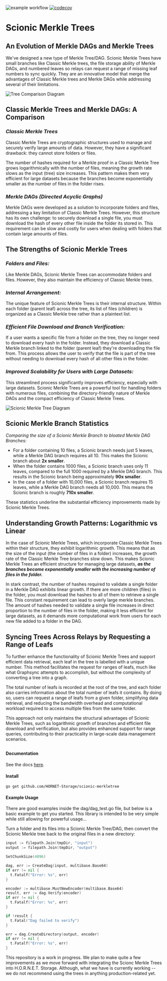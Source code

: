 ![example workflow](https://github.com/HORNET-Storage/scionic-merkletree/actions/workflows/go.yml/badge.svg)
[![codecov](https://codecov.io/gh/HORNET-Storage/scionic-merkledag/branch/main/graph/badge.svg?token=1UBLJ1YYFI)](https://codecov.io/gh/HORNET-Storage/scionic-merkledag)


# Scionic Merkle Trees

## An Evolution of Merkle DAGs and Merkle Trees

We've designed a new type of Merkle Tree/DAG. Scionic Merkle Trees have small branches like Classic Merkle trees, the file storage ability of Merkle DAGs, and numbered leaves so relays can request a range of missing leaf numbers to sync quickly. They are an innovative model that merge the advantages of Classic Merkle trees and Merkle DAGs while addressing several of their limitations.

![Tree Comparison Diagram](https://i.ibb.co/5LGmSqm/Tree-Comparison-Diagram.png)

## Classic Merkle Trees and Merkle DAGs: A Comparison

### ***Classic Merkle Trees***

Classic Merkle Trees are cryptographic structures used to manage and securely verify large amounts of data. However, they have a significant drawback: they cannot store folders or files.

The number of hashes required for a Merkle proof in a Classic Merkle Tree grows logarithmically with the number of files, meaning the growth rate slows as the input (tree) size increases. This pattern makes them very efficient for large datasets because the branches become exponentially smaller as the number of files in the folder rises.

### ***Merkle DAGs (Directed Acyclic Graphs)***

Merkle DAGs were developed as a solution to incorporate folders and files, addressing a key limitation of Classic Merkle Trees. However, this structure has its own challenge: to securely download a single file, you must download the hash of every other file inside the folder its stored in. This requirement can be slow and costly for users when dealing with folders that contain large amounts of files.

## The Strengths of Scionic Merkle Trees

### ***Folders and Files:***

Like Merkle DAGs, Scionic Merkle Trees can accommodate folders and files. However, they also maintain the efficiency of Classic Merkle trees.

### ***Internal Arrangement:***

The unique feature of Scionic Merkle Trees is their internal structure. Within each folder (parent leaf) across the tree, its list of files (children) is organized as a Classic Merkle tree rather than a plaintext list.

### ***Efficient File Download and Branch Verification:***

If a user wants a specific file from a folder on the tree, they no longer need to download every hash in the folder. Instead, they download a Classic Merkle branch linked to the folder (parent leaf) they're downloading the file from. This process allows the user to verify that the file is part of the tree without needing to download every hash of all other files in the folder.

### ***Improved Scalability for Users with Large Datasets:***

This streamlined process significantly improves efficiency, especially with large datasets. Scionic Merkle Trees are a powerful tool for handling folders with numerous files, combining the directory-friendly nature of Merkle DAGs and the compact efficiency of Classic Merkle Trees.

![Scionic Merkle Tree Diagram](https://i.ibb.co/XJjbwmP/Scionic-Merkle-Tree.jpg)

## Scionic Merkle Branch Statistics

*Comparing the size of a Scionic Merkle Branch to bloated Merkle DAG Branches:*

* For a folder containing 10 files, a Scionic branch needs just 5 leaves, while a Merkle DAG branch requires all 10. This makes the Scionic branch about **2x smaller**.
* When the folder contains 1000 files, a Scionic branch uses only 11 leaves, compared to the full 1000 required by a Merkle DAG branch. This results in the Scionic branch being approximately **90x smaller**.
* In the case of a folder with 10,000 files, a Scionic branch requires 15 leaves, while a Merkle DAG branch needs all 10,000. This means the Scionic branch is roughly **710x smaller**.

These statistics underline the substantial efficiency improvements made by Scionic Merkle Trees.

## Understanding Growth Patterns: Logarithmic vs Linear

In the case of Scionic Merkle Trees, which incorporate Classic Merkle Trees within their structure, they exhibit logarithmic growth. This means that as the size of the input (the number of files in a folder) increases, the growth rate of the Classic Merkle Tree branches slow down. This makes Scionic Merkle Trees an efficient structure for managing large datasets, ***as the branches become exponentially smaller with the increasing number of files in the folder.***

In stark contrast, the number of hashes required to validate a single folder in a Merkle DAG exhibits linear growth. If there are more children (files) in the folder, you must download the hashes to all of them to retrieve a single file. This constant requirement can lead to overly large merkle branches. The amount of hashes needed to validate a single file increases in direct proportion to the number of files in the folder, making it less efficient for large datasets, as it demands more computational work from users for each new file added to a folder in the DAG.

## Syncing Trees Across Relays by Requesting a Range of Leafs

To further enhance the functionality of Scionic Merkle Trees and support efficient data retrieval, each leaf in the tree is labelled with a unique number. This method facilitates the request for ranges of leafs, much like what Graphsync attempts to accomplish, but without the complexity of converting a tree into a graph.

The total number of leafs is recorded at the root of the tree, and each folder also carries information about the total number of leafs it contains. By doing so, users can request a range of leafs from a given folder, simplifying data retrieval, and reducing the bandwidth overhead and computational workload required to access multiple files from the same folder.

This approach not only maintains the structural advantages of Scionic Merkle Trees, such as logarithmic growth of branches and efficient file download and verification, but also provides enhanced support for range queries, contributing to their practicality in large-scale data management scenarios.

##

#### Documentation 

See the docs [here](https://godoc.org/github.com/HORNET-Storage/scionic-merkletree).

#### Install
```
go get github.com/HORNET-Storage/scionic-merkletree
```

#### Example Usage
There are good examples inside the dag/dag_test.go file, but below is a basic example to get you started.   This library is intended to be very simple while still allowing for powerful usage...

Turn a folder and its files into a Scionic Merkle Tree/DAG, then convert the Scionic Merkle tree back to the original files in a new directory:
```go
input := filepath.Join(tmpDir, "input")
output := filepath.Join(tmpDir, "output")

SetChunkSize(4096)

dag, err := CreateDag(input, multibase.Base64)
if err != nil {
  t.Fatalf("Error: %s", err)
}

encoder := multibase.MustNewEncoder(multibase.Base64)
result, err := dag.Verify(encoder)
if err != nil {
  t.Fatalf("Error: %s", err)
}

if !result {
  t.Fatal("Dag failed to verify")
}

err = dag.CreateDirectory(output, encoder)
if err != nil {
  t.Fatalf("Error: %s", err)
}
```

This repository is a work in progress. We plan to make quite a few improvements as we move forward with integrating the Scionc Merkle Trees into H.O.R.N.E.T. Storage. Although, what we have is currently working -- we do not recommend using the trees in anything production-related yet.
